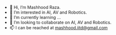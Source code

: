- 👋 Hi, I’m Mashhood Raza.
- 👀 I’m interested in AI, AV and Robotics.
- 🌱 I’m currently learning ...
- 💞️ I’m looking to collaborate on AI, AV and Robotics.
- 📫 I can be reached at mashhood.iitd@gmail.com

<!---
mashhoodiitd/mashhoodiitd is a ✨ special ✨ repository because its `README.md` (this file) appears on your GitHub profile.
You can click the Preview link to take a look at your changes.
--->
